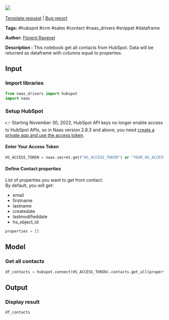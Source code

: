 <a href="https://app.naas.ai/user-redirect/naas/downloader?url=https://raw.githubusercontent.com/jupyter-naas/awesome-notebooks/master/HubSpot/HubSpot_Get_all_contacts.ipynb" target="_parent"><img src="https://naasai-public.s3.eu-west-3.amazonaws.com/open_in_naas.svg"/></a><br><br><a href="https://github.com/jupyter-naas/awesome-notebooks/issues/new?assignees=&labels=&template=template-request.md&title=Tool+-+Action+of+the+notebook+">Template request</a> | <a href="https://github.com/jupyter-naas/awesome-notebooks/issues/new?assignees=&labels=bug&template=bug_report.md&title=HubSpot+-+Get+all+contacts:+Error+short+description">Bug report</a>

**Tags:** #hubspot #crm #sales #contact #naas_drivers #snippet #dataframe

**Author:** [Florent Ravenel](https://www.linkedin.com/in/florent-ravenel/)

**Description :** This notebook get all contacts from HubSpot. Data will be returned as dataframe with columns equal to properties.

## Input

### Import libraries


```python
from naas_drivers import hubspot
import naas
```

### Setup HubSpot
👉 Starting November 30, 2022, HubSpot API keys no longer enable access to HubSpot APIs, so in Naas version 2.8.3 and above, you need [create a private app and use the access token](https://developers.hubspot.com/docs/api/private-apps).

#### Enter Your Access Token


```python
HS_ACCESS_TOKEN = naas.secret.get("HS_ACCESS_TOKEN") or "YOUR_HS_ACCESS_TOKEN"
```

#### Define Contact properties
List of properties you want to get from contact.<br>
By default, you will get: 
- email
- firstname
- lastname
- createdate
- lastmodifieddate
- hs_object_id


```python
properties = []
```

## Model

### Get all contacts


```python
df_contacts = hubspot.connect(HS_ACCESS_TOKEN).contacts.get_all(properties)
```

## Output

### Display result


```python
df_contacts
```
